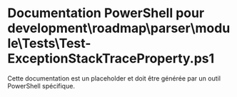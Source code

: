 # Documentation PowerShell pour development\roadmap\parser\module\Tests\Test-ExceptionStackTraceProperty.ps1

Cette documentation est un placeholder et doit être générée par un outil PowerShell spécifique.
